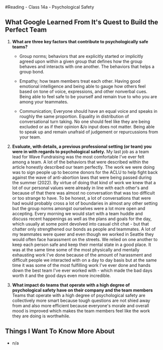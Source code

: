 #Reading - Class 14a - Psychological Safety 


## What Google Learned From It's Quest to Build the Perfect Team

1. **What are three key factors that contribute to psychologically safe teams?**
	- Group norms; behaviors that are explicitly started or implicitly agreed upon within a given group that defines how the group behaves and interacts with one another. The behaviors that helps a group bond.

	- Empathy; how team members treat each other. Having good emotional intelligence and being able to gauge how others feel based on tone of voice, expressions, and other nonverbal cues. Being able to feel safe to be yourself and remain true to who you are among your teammates.

	- Communication; Everyone should have an equal voice and speaks in roughly the same proportion. Equality in distribution of conversational turn taking. No one should feel like they are being excluded or as if their opinion &/o input does not matter. Being able to speak up and remain unafraid of judgement or repurcussions from your team.


2. **Evaluate, with details, a previous professional setting (or team) you were in with regards to psychological safety.** My last job as a team lead for Wave Fundraising was the most comfortable I've ever felt among a team. A lot of the behaviors that were described within the article honestly described our team perfectly. The work we were doing was to sign people up to become donors for the ACLU to help fight back against the wave of anti-abortion laws that were being passed during the summer (2022). By virtue of doing that kind of work we knew that a lot of our personal values were already in line with each other's and because of that there was almost no conversation that was too difficult or too strange to have. To be honest, a lot of conversations that were had would probably cross a lot of boundaries in almost any other setting but the group norms amongst ourselves were a lot more open and accepting. Every morning we would start with a team huddle and discuss recent happenings as well as the plans and goals for the day, which usually at some point devolved into casual chit chat - but that chatter only strengthened our bonds as people and teammates. A lot of my teammates were queer and even though we worked in Seattle they would often face harassment on the streets. We relied on one another to keep each person safe and keep their mental state in a good place. It was at the same time some of the most physically and mentally exhausting work I've done because of the amount of harassment and difficult people we interacted with on a day to day basis but at the same time it was some of the most fulfilling work I've ever done and hands down the best team I've ever worked with - which made the bad days worth it and the good days even more incredible.

3. **What impact do teams that operate with a high degree of psychological safety have on their company and the team members** Teams that operate with a high degree of psychological safety are collectively more smart because tough questions are not shied away from and also more efficient because everyone's morale and overall mood is improved which makes the team members feel like the work they are doing is worthwhile.

## Things I Want To Know More About 
- n/a